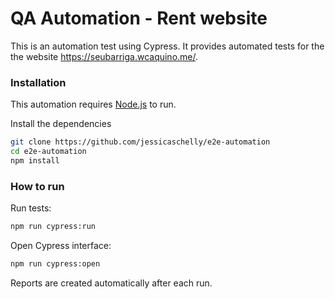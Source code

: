 # QA Automation - Rent website

This is an automation test using Cypress. It provides automated tests for the the website https://seubarriga.wcaquino.me/.

### Installation

This automation requires [Node.js](https://nodejs.org/) to run.

Install the dependencies

```sh
git clone https://github.com/jessicaschelly/e2e-automation
cd e2e-automation
npm install 
```

### How to run

Run tests:
```sh
npm run cypress:run
```

Open Cypress interface:
```sh
npm run cypress:open
```

Reports are created automatically after each run. 